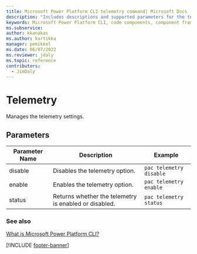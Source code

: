 ```yaml
---
title: Microsoft Power Platform CLI telemetry command| Microsoft Docs
description: "Includes descriptions and supported parameters for the telemetry command."
keywords: Microsoft Power Platform CLI, code components, component framework, CLI
ms.subservice: 
author: kkanakas
ms.author: kartikka
manager: pemikkel
ms.date: 06/07/2022
ms.reviewer: jdaly
ms.topic: reference
contributors: 
  - JimDaly
---
```


# Telemetry

Manages the telemetry settings.

## Parameters

|Parameter Name|Description|Example|
|------------|------------|---------|
|disable|Disables the telemetry option.| `pac telemetry disable`|
|enable|Enables the telemetry option.|`pac telemetry enable`|
|status|Returns whether the telemetry is enabled or disabled.|`pac telemetry status`|

### See also

[What is Microsoft Power Platform CLI?](../power-platform-cli.md)

[!INCLUDE [footer-banner](../../../includes/footer-banner.md)]